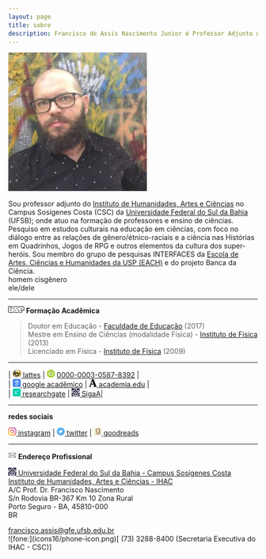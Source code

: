 ```yaml
---
layout: page
title: sobre
description: Francisco de Assis Nascimento Junior é Professor Adjunto no Campus Sosígenes Costa da Universidade Federal do Sul da Bahia, em Porto Seguro (BA); onde atua na formação de professores e pesquisa as relações entre identidade de gênero/relações étnico-raciais no Ensino de Ciências através das Histórias em Quadrinhos de Super-Heróis
---
```


<div class="span2">
<a href="../assets/fotos/eu.jpg">
    <img src="../assets/fotos/eu_2020-10-03_small.jpg"
          title="Francisco Nascimento" alt="Francisco Nascimento"/></a>
</div>

Sou professor adjunto do [Instituto de Humanidades, Artes e Ciências](https://www.ufsb.edu.br/ihac/) no Campus Sosígenes Costa (CSC) da [Universidade Federal do Sul da Bahia](https://ufsb.edu.br/) (UFSB); onde atuo na formação de professores e ensino de ciências. Pesquiso em estudos culturais na educação em ciências, com foco no diálogo entre as relações de gênero/étnico-raciais e a ciência nas Histórias em Quadrinhos, Jogos de RPG e outros elementos da cultura dos super-heróis.
Sou membro do grupo de pesquisas INTERFACES da [Escola de Artes, Ciências e Humanidades da USP (EACH)](http://www5.each.usp.br/) e do projeto Banca da Ciência.  
homem cisgênero  
ele/dele  

---
[![usp](icons16/usp-icon.png)](https://www5.usp.br/) **Formação Acadêmica**

> Doutor em Educação - [Faculdade de Educação](http://www4.fe.usp.br/)  (2017)  
Mestre em Ensino de Ciências (modalidade Física) - [Instituto de Física](http://portal.if.usp.br/cpgi/) (2013)  
Licenciado em Física - [Instituto de Física](http://portal.if.usp.br/ifusp/)	(2009)

  ---




| ![lattes](icons16/lattes-icon.png)[ lattes](http://lattes.cnpq.br/1942359141745184)
|  ![orcid](icons16/orcid-icon.png) [0000-0003-0587-8392](https://orcid.org/0000-0003-0587-8392) |  
|  ![google scholar](icons16/google-scholar-icon.png)[ google acadêmico](https://scholar.google.com.br/citations?user=H8peemwAAAAJ&hl=en) |  ![academia.edu](icons16/academia-edu-icon.png)[ academia.edu](https://ufsb.academia.edu/FranciscoNascimento) |   
| ![researchgate](icons16/researchgate-icon.png)[ researchgate](https://www.researchgate.net/profile/Francisco_Nascimento24) | ![sigaA](icons16/ufsb-icon.jpg)[ SigaA](https://sig.ufsb.edu.br/sigaa/public/docente/portal.jsf?siape=1085938)|  
<!-- [impactstory](https://impactstory.org/u/0000-0002-4914-6671)<br/> -->

---
**redes sociais**  

![instagram](icons16/instagram-icon.png)[ instagram](https://www.instagram.com/itxesco) |
![twitter](icons16/twitter-icon.png)[ twitter](https://twitter.com/itxesco) |
![goodreads](icons16/goodreads-icon.png)[ goodreads](https://www.goodreads.com/user/show/51497119-francisco-nascimento)  


---

![correio](icons16/correio-icon.png) **Endereço Profissional**  


  ![UFSB](icons16/ufsb-icon.jpg)[ Universidade Federal do Sul da Bahia - Campus Sosígenes Costa](https://ufsb.edu.br)  
  [Instituto de Humanidades, Artes e Ciências - IHAC](https://www.ufsb.edu.br/ihac/ihac-csc)  
  A/C  Prof. Dr. Francisco Nascimento  
  S/n Rodovia BR-367 Km 10 Zona Rural  
  Porto Seguro - BA, 45810-000  
  BR  


  <div id="hide_email">
            <a href="&#109;&#97;&#105;&#108;&#116;&#111;&#58;&#102;&#114;&#97;&#110;&#99;&#105;&#115;&#99;&#111;&#46;&#97;&#115;&#115;&#105;&#115;&#64;&#103;&#102;&#101;&#46;&#117;&#102;&#115;&#98;&#46;&#101;&#100;&#117;&#46;&#98;&#114;">&#102;&#114;&#97;&#110;&#99;&#105;&#115;&#99;&#111;&#46;&#97;&#115;&#115;&#105;&#115;&#64;&#103;&#102;&#101;&#46;&#117;&#102;&#115;&#98;&#46;&#101;&#100;&#117;&#46;&#98;&#114;</a>
            </div>
![fone:](icons16/phone-icon.png)[ (73) 3288-8400 (Secretaria Executiva do IHAC - CSC)]
